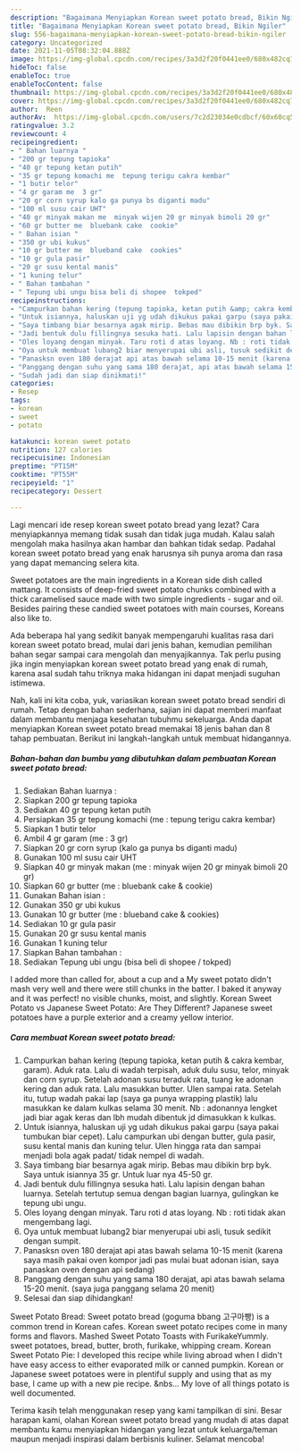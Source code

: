 ```yaml
---
description: "Bagaimana Menyiapkan Korean sweet potato bread, Bikin Ngiler"
title: "Bagaimana Menyiapkan Korean sweet potato bread, Bikin Ngiler"
slug: 556-bagaimana-menyiapkan-korean-sweet-potato-bread-bikin-ngiler
category: Uncategorized
date: 2021-11-05T08:32:04.888Z
image: https://img-global.cpcdn.com/recipes/3a3d2f20f0441ee0/680x482cq70/korean-sweet-potato-bread-foto-resep-utama.jpg
hideToc: false
enableToc: true
enableTocContent: false
thumbnail: https://img-global.cpcdn.com/recipes/3a3d2f20f0441ee0/680x482cq70/korean-sweet-potato-bread-foto-resep-utama.jpg
cover: https://img-global.cpcdn.com/recipes/3a3d2f20f0441ee0/680x482cq70/korean-sweet-potato-bread-foto-resep-utama.jpg
author:  Reen
authorAv:  https://img-global.cpcdn.com/users/7c2d23034e0cdbcf/60x60cq50/avatar.jpg
ratingvalue: 3.2
reviewcount: 4
recipeingredient:
- " Bahan luarnya "
- "200 gr tepung tapioka"
- "40 gr tepung ketan putih"
- "35 gr tepung komachi me  tepung terigu cakra kembar"
- "1 butir telor"
- "4 gr garam me  3 gr"
- "20 gr corn syrup kalo ga punya bs diganti madu"
- "100 ml susu cair UHT"
- "40 gr minyak makan me  minyak wijen 20 gr minyak bimoli 20 gr"
- "60 gr butter me  bluebank cake  cookie"
- " Bahan isian "
- "350 gr ubi kukus"
- "10 gr butter me  blueband cake  cookies"
- "10 gr gula pasir"
- "20 gr susu kental manis"
- "1 kuning telur"
- " Bahan tambahan "
- " Tepung ubi ungu bisa beli di shopee  tokped"
recipeinstructions:
- "Campurkan bahan kering (tepung tapioka, ketan putih &amp; cakra kembar, garam). Aduk rata. Lalu di wadah terpisah, aduk dulu susu, telor, minyak dan corn syrup. Setelah adonan susu teraduk rata, tuang ke adonan kering dan aduk rata. Lalu masukkan butter. Ulen sampai rata. Setelah itu, tutup wadah pakai lap (saya ga punya wrapping plastik) lalu masukkan ke dalam kulkas selama 30 menit. Nb : adonannya lengket jadi biar agak keras dan lbh mudah dibentuk jd dimasukkan k kulkas."
- "Untuk isiannya, haluskan uji yg udah dikukus pakai garpu (saya pakai tumbukan biar cepet). Lalu campurkan ubi dengan butter, gula pasir, susu kental manis dan kuning telur. Ulen hingga rata dan sampai menjadi bola agak padat/ tidak nempel di wadah."
- "Saya timbang biar besarnya agak mirip. Bebas mau dibikin brp byk. Saya untuk isiannya 35 gr. Untuk luar nya 45-50 gr."
- "Jadi bentuk dulu fillingnya sesuka hati. Lalu lapisin dengan bahan luarnya. Setelah tertutup semua dengan bagian luarnya, gulingkan ke tepung ubi ungu."
- "Oles loyang dengan minyak. Taru roti d atas loyang. Nb : roti tidak akan mengembang lagi."
- "Oya untuk membuat lubang2 biar menyerupai ubi asli, tusuk sedikit dengan sumpit."
- "Panasksn oven 180 derajat api atas bawah selama 10-15 menit (karena saya masih pakai oven kompor jadi pas mulai buat adonan isian, saya panaskan oven dengan api sedang)"
- "Panggang dengan suhu yang sama 180 derajat, api atas bawah selama 15-20 menit. (saya juga panggang selama 20 menit)"
- "Sudah jadi dan siap dinikmati!"
categories:
- Resep
tags:
- korean
- sweet
- potato

katakunci: korean sweet potato 
nutrition: 127 calories
recipecuisine: Indonesian
preptime: "PT15M"
cooktime: "PT55M"
recipeyield: "1"
recipecategory: Dessert

---
```



Lagi mencari ide resep korean sweet potato bread yang lezat? Cara menyiapkannya memang tidak susah dan tidak juga mudah. Kalau salah mengolah maka hasilnya akan hambar dan bahkan tidak sedap. Padahal korean sweet potato bread yang enak harusnya sih punya aroma dan rasa yang dapat memancing selera kita.


Sweet potatoes are the main ingredients in a Korean side dish called mattang. It consists of deep-fried sweet potato chunks combined with a thick caramelised sauce made with two simple ingredients - sugar and oil. Besides pairing these candied sweet potatoes with main courses, Koreans also like to.

Ada beberapa hal yang sedikit banyak mempengaruhi kualitas rasa dari korean sweet potato bread, mulai dari jenis bahan, kemudian pemilihan bahan segar sampai cara mengolah dan menyajikannya. Tak perlu pusing jika ingin menyiapkan korean sweet potato bread yang enak di rumah, karena asal sudah tahu triknya maka hidangan ini dapat menjadi suguhan istimewa.


Nah, kali ini kita coba, yuk, variasikan korean sweet potato bread sendiri di rumah. Tetap dengan bahan sederhana, sajian ini dapat memberi manfaat dalam membantu menjaga kesehatan tubuhmu sekeluarga. Anda dapat menyiapkan Korean sweet potato bread memakai 18 jenis bahan dan 8 tahap pembuatan. Berikut ini langkah-langkah untuk membuat hidangannya.

<!--inarticleads1-->

##### Bahan-bahan dan bumbu yang dibutuhkan dalam pembuatan Korean sweet potato bread:

1. Sediakan  Bahan luarnya :
1. Siapkan 200 gr tepung tapioka
1. Sediakan 40 gr tepung ketan putih
1. Persiapkan 35 gr tepung komachi (me : tepung terigu cakra kembar)
1. Siapkan 1 butir telor
1. Ambil 4 gr garam (me : 3 gr)
1. Siapkan 20 gr corn syrup (kalo ga punya bs diganti madu)
1. Gunakan 100 ml susu cair UHT
1. Siapkan 40 gr minyak makan (me : minyak wijen 20 gr minyak bimoli 20 gr)
1. Siapkan 60 gr butter (me : bluebank cake &amp; cookie)
1. Gunakan  Bahan isian :
1. Gunakan 350 gr ubi kukus
1. Gunakan 10 gr butter (me : blueband cake &amp; cookies)
1. Sediakan 10 gr gula pasir
1. Gunakan 20 gr susu kental manis
1. Gunakan 1 kuning telur
1. Siapkan  Bahan tambahan :
1. Sediakan  Tepung ubi ungu (bisa beli di shopee / tokped)


I added more than called for, about a cup and a My sweet potato didn&#39;t mash very well and there were still chunks in the batter. I baked it anyway and it was perfect! no visible chunks, moist, and slightly. Korean Sweet Potato vs Japanese Sweet Potato: Are They Different? Japanese sweet potatoes have a purple exterior and a creamy yellow interior. 

<!--inarticleads2-->

##### Cara membuat Korean sweet potato bread:

1. Campurkan bahan kering (tepung tapioka, ketan putih &amp; cakra kembar, garam). Aduk rata. Lalu di wadah terpisah, aduk dulu susu, telor, minyak dan corn syrup. Setelah adonan susu teraduk rata, tuang ke adonan kering dan aduk rata. Lalu masukkan butter. Ulen sampai rata. Setelah itu, tutup wadah pakai lap (saya ga punya wrapping plastik) lalu masukkan ke dalam kulkas selama 30 menit. Nb : adonannya lengket jadi biar agak keras dan lbh mudah dibentuk jd dimasukkan k kulkas.
1. Untuk isiannya, haluskan uji yg udah dikukus pakai garpu (saya pakai tumbukan biar cepet). Lalu campurkan ubi dengan butter, gula pasir, susu kental manis dan kuning telur. Ulen hingga rata dan sampai menjadi bola agak padat/ tidak nempel di wadah.
1. Saya timbang biar besarnya agak mirip. Bebas mau dibikin brp byk. Saya untuk isiannya 35 gr. Untuk luar nya 45-50 gr.
1. Jadi bentuk dulu fillingnya sesuka hati. Lalu lapisin dengan bahan luarnya. Setelah tertutup semua dengan bagian luarnya, gulingkan ke tepung ubi ungu.
1. Oles loyang dengan minyak. Taru roti d atas loyang. Nb : roti tidak akan mengembang lagi.
1. Oya untuk membuat lubang2 biar menyerupai ubi asli, tusuk sedikit dengan sumpit.
1. Panasksn oven 180 derajat api atas bawah selama 10-15 menit (karena saya masih pakai oven kompor jadi pas mulai buat adonan isian, saya panaskan oven dengan api sedang)
1. Panggang dengan suhu yang sama 180 derajat, api atas bawah selama 15-20 menit. (saya juga panggang selama 20 menit)
1. Selesai dan siap dihidangkan!

Sweet Potato Bread: Sweet potato bread (goguma bbang 고구마빵) is a common trend in Korean cafes. Korean sweet potato recipes come in many forms and flavors. Mashed Sweet Potato Toasts with FurikakeYummly. sweet potatoes, bread, butter, broth, furikake, whipping cream. Korean Sweet Potato Pie: I developed this recipe while living abroad when I didn&#39;t have easy access to either evaporated milk or canned pumpkin. Korean or Japanese sweet potatoes were in plentiful supply and using that as my base, I came up with a new pie recipe. &amp;nbs… My love of all things potato is well documented. 

Terima kasih telah menggunakan resep yang kami tampilkan di sini. Besar harapan kami, olahan Korean sweet potato bread yang mudah di atas dapat membantu kamu menyiapkan hidangan yang lezat untuk keluarga/teman maupun menjadi inspirasi dalam berbisnis kuliner. Selamat mencoba!
